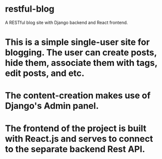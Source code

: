 # restful-blog
A RESTful blog site with Django backend and React frontend.

# This is a simple single-user site for blogging. The user can create posts, hide them, associate them with tags, edit posts, and etc.
# The content-creation makes use of Django's Admin panel.

# The frontend of the project is built with React.js and serves to connect to the separate backend Rest API.
